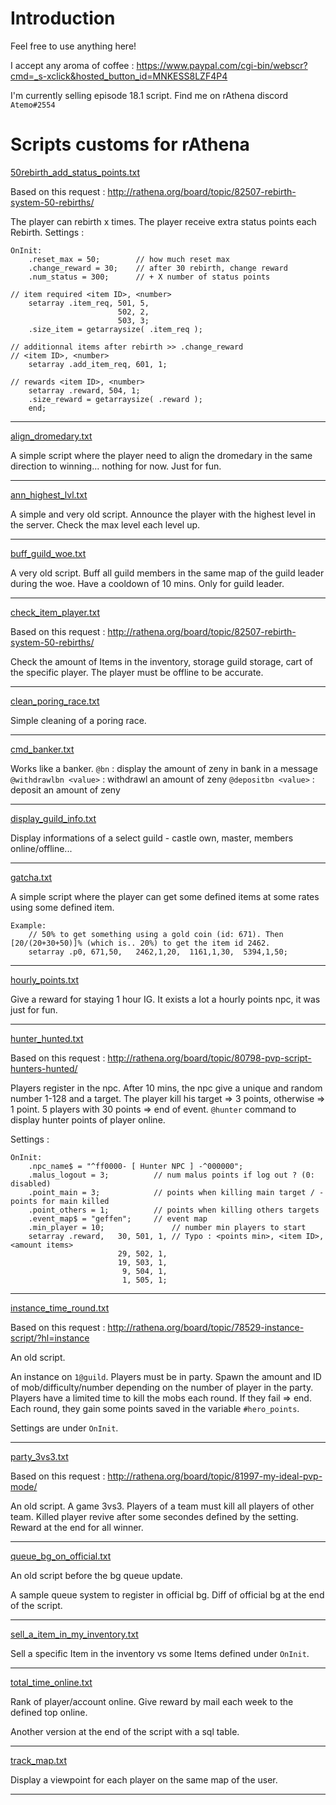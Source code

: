# Introduction

Feel free to use anything here!

I accept any aroma of coffee : https://www.paypal.com/cgi-bin/webscr?cmd=_s-xclick&hosted_button_id=MNKESS8LZF4P4

I'm currently selling episode 18.1 script. Find me on rAthena discord `Atemo#2554`

# Scripts customs for rAthena

[50rebirth_add_status_points.txt](https://github.com/Atemo/scripts_customs/blob/master/olds_scripts/50rebirth_add_status_points.txt)


Based on this request : http://rathena.org/board/topic/82507-rebirth-system-50-rebirths/

The player can rebirth x times. The player receive extra status points each Rebirth.
Settings :
```
OnInit:
	.reset_max = 50;		// how much reset max
	.change_reward = 30;	// after 30 rebirth, change reward
	.num_status = 300;		// + X number of status points

// item required <item ID>, <number>
	setarray .item_req, 501, 5,
						502, 2,
						503, 3;
	.size_item = getarraysize( .item_req );

// additionnal items after rebirth >> .change_reward
// <item ID>, <number>
	setarray .add_item_req, 601, 1;

// rewards <item ID>, <number>
	setarray .reward, 504, 1;
	.size_reward = getarraysize( .reward );
	end;
```
--------------------------------------------------------------------------------------------------------------------------------

[align_dromedary.txt](https://github.com/Atemo/scripts_customs/blob/master/olds_scripts/align_dromedary.txt)


A simple script where the player need to align the dromedary in the same direction to winning... nothing for now. Just for fun.

--------------------------------------------------------------------------------------------------------------------------------
[ann_highest_lvl.txt](https://github.com/Atemo/scripts_customs/blob/master/olds_scripts/ann_highest_lvl.txt)


A simple and very old script.
Announce the player with the highest level in the server. Check the max level each level up.

--------------------------------------------------------------------------------------------------------------------------------
[buff_guild_woe.txt](https://github.com/Atemo/scripts_customs/blob/master/olds_scripts/buff_guild_woe.txt)

A very old script.
Buff all guild members in the same map of the guild leader during the woe.
Have a cooldown of 10 mins.
Only for guild leader.

--------------------------------------------------------------------------------------------------------------------------------

[check_item_player.txt](https://github.com/Atemo/scripts_customs/blob/master/olds_scripts/check_item_player.txt)

Based on this request : http://rathena.org/board/topic/82507-rebirth-system-50-rebirths/

Check the amount of Items in the inventory, storage guild storage, cart of the specific player.
The player must be offline to be accurate.

--------------------------------------------------------------------------------------------------------------------------------

[clean_poring_race.txt](https://github.com/Atemo/scripts_customs/blob/master/olds_scripts/clean_poring_race.txt)


Simple cleaning of a poring race.

--------------------------------------------------------------------------------------------------------------------------------

[cmd_banker.txt](https://github.com/Atemo/scripts_customs/blob/master/olds_scripts/cmd_banker.txt)


Works like a banker.
`@bn` : display the amount of zeny in bank in a message
`@withdrawlbn <value>` : withdrawl an amount of zeny
`@depositbn <value>` : deposit an amount of zeny

--------------------------------------------------------------------------------------------------------------------------------

[display_guild_info.txt](https://github.com/Atemo/scripts_customs/blob/master/olds_scripts/display_guild_info.txt)


Display informations of a select guild - castle own, master, members online/offline...

--------------------------------------------------------------------------------------------------------------------------------

[gatcha.txt](https://github.com/Atemo/scripts_customs/blob/master/olds_scripts/gatcha.txt)


A simple script where the player can get some defined items at some rates using some defined item.

```
Example:
	// 50% to get something using a gold coin (id: 671). Then [20/(20+30+50)]% (which is.. 20%) to get the item id 2462.
	setarray .p0, 671,50,	2462,1,20,	1161,1,30,	5394,1,50;
```

--------------------------------------------------------------------------------------------------------------------------------

[hourly_points.txt](https://github.com/Atemo/scripts_customs/blob/master/olds_scripts/hourly_points.txt)


Give a reward for staying 1 hour IG.
It exists a lot a hourly points npc, it was just for fun.

--------------------------------------------------------------------------------------------------------------------------------


[hunter_hunted.txt](https://github.com/Atemo/scripts_customs/blob/master/olds_scripts/hunter_hunted.txt)

Based on this request : http://rathena.org/board/topic/80798-pvp-script-hunters-hunted/

Players register in the npc. After 10 mins, the npc give a unique and random number 1-128 and a target.
The player kill his target => 3 points, otherwise => 1 point.
5 players with 30 points => end of event.
`@hunter` command to display hunter points of player online.

Settings :
```
OnInit:
	.npc_name$ = "^ff0000- [ Hunter NPC ] -^000000";
	.malus_logout = 3;			// num malus points if log out ? (0: disabled)
	.point_main = 3;			// points when killing main target / - points for main killed
	.point_others = 1;			// points when killing others targets
	.event_map$ = "geffen";		// event map
	.min_player = 10;				// number min players to start
	setarray .reward,	30, 501, 1,	// Typo : <points min>, <item ID>, <amount items>
						29, 502, 1,
						19, 503, 1,
						 9, 504, 1,
						 1, 505, 1;
```
--------------------------------------------------------------------------------------------------------------------------------


[instance_time_round.txt](https://github.com/Atemo/scripts_customs/blob/master/olds_scripts/instance_time_round.txt)

Based on this request : http://rathena.org/board/topic/78529-instance-script/?hl=instance

An old script.

An instance on `1@guild`.
Players must be in party.
Spawn the amount and ID of mob/difficulty/number depending on the number of player in the party.
Players have a limited time to kill the mobs each round. If they fail => end.
Each round, they gain some points saved in the variable `#hero_points`.

Settings are under `OnInit`.

--------------------------------------------------------------------------------------------------------------------------------


[party_3vs3.txt](https://github.com/Atemo/scripts_customs/blob/master/olds_scripts/party_3vs3.txt)

Based on this request : http://rathena.org/board/topic/81997-my-ideal-pvp-mode/

An old script.
A game 3vs3. Players of a team must kill all players of other team. Killed player revive after some secondes defined by the setting.
Reward at the end for all winner.


--------------------------------------------------------------------------------------------------------------------------------


[queue_bg_on_official.txt](https://github.com/Atemo/scripts_customs/blob/master/olds_scripts/queue_bg_on_official.txt)

An old script before the bg queue update.

A sample queue system to register in official bg.
Diff of official bg at the end of the script.


--------------------------------------------------------------------------------------------------------------------------------

[sell_a_item_in_my_inventory.txt](https://github.com/Atemo/scripts_customs/blob/master/olds_scripts/sell_a_item_in_my_inventory.txt)

Sell a specific Item in the inventory vs some Items defined under `OnInit`.

--------------------------------------------------------------------------------------------------------------------------------

[total_time_online.txt](https://github.com/Atemo/scripts_customs/blob/master/olds_scripts/total_time_online.txt)

Rank of player/account online.
Give reward by mail each week to the defined top online.

Another version at the end of the script with a sql table.

--------------------------------------------------------------------------------------------------------------------------------

[track_map.txt](https://github.com/Atemo/scripts_customs/blob/master/olds_scripts/track_map.txt)

Display a viewpoint for each player on the same map of the user.

--------------------------------------------------------------------------------------------------------------------------------


